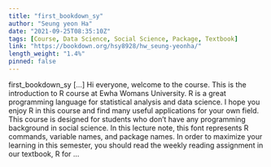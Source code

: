 ```yaml
---
title: "first_bookdown_sy"
author: "Seung yeon Ha"
date: "2021-09-25T08:35:10Z"
tags: [Course, Data Science, Social Science, Package, Textbook]
link: "https://bookdown.org/hsy8928/hw_seung-yeonha/"
length_weight: "1.4%"
pinned: false
---
```


first_bookdown_sy [...] Hi everyone, welcome to the course. This is the introduction to R course at Ewha Womans University. R is a great programming language for statistical analysis and data science. I hope you enjoy R in this course and find many useful applications for your own field. This course is designed for students who don’t have any programming background in social science. In this lecture note, this font represents R commands, variable names, and package names. In order to maximize your learning in this semester, you should read the weekly reading assignment in our textbook, R for ...
